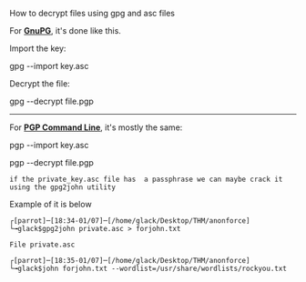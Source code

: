How to decrypt files using gpg and asc files



For **[GnuPG](http://www.gnupg.org/)**, it's done like this.

Import the key:

gpg --import key.asc

Decrypt the file:

gpg --decrypt file.pgp

---

For **[PGP Command Line](http://www.pgp.com/products/commandline/)**, it's mostly the same:

pgp --import key.asc

pgp --decrypt file.pgp

    if the private_key.asc file has  a passphrase we can maybe crack it using the gpg2john utility

Example of it is below

```
┌[parrot]─[18:34-01/07]─[/home/glack/Desktop/THM/anonforce]
└╼glack$gpg2john private.asc > forjohn.txt

File private.asc

```


```
┌[parrot]─[18:35-01/07]─[/home/glack/Desktop/THM/anonforce]
└╼glack$john forjohn.txt --wordlist=/usr/share/wordlists/rockyou.txt 

```